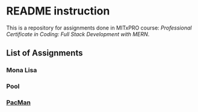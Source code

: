 # README instruction  

This is a repository for assignments done in MITxPRO course: *Professional Certificate in Coding: Full Stack Development with MERN*.  

## List of Assignments

### Mona Lisa

### Pool

### [PacMan](https:https://janeqq1.github.io/PacMan/pacman.html)

